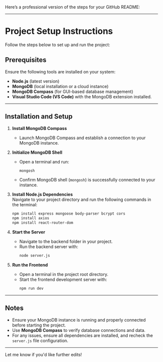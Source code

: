 Here’s a professional version of the steps for your GitHub README: 

---

# Project Setup Instructions

Follow the steps below to set up and run the project:

## Prerequisites

Ensure the following tools are installed on your system:
- **Node.js** (latest version)
- **MongoDB** (local installation or a cloud instance)
- **MongoDB Compass** (for GUI-based database management)
- **Visual Studio Code (VS Code)** with the MongoDB extension installed.

---

## Installation and Setup

1. **Install MongoDB Compass**  
   - Launch MongoDB Compass and establish a connection to your MongoDB instance.

2. **Initialize MongoDB Shell**  
   - Open a terminal and run:
     ```bash
     mongosh
     ```
   - Confirm MongoDB shell (`mongosh`) is successfully connected to your instance.

3. **Install Node.js Dependencies**  
   Navigate to your project directory and run the following commands in the terminal:
   ```bash
   npm install express mongoose body-parser bcrypt cors
   npm install axios
   npm install react-router-dom
   ```

4. **Start the Server**  
   - Navigate to the backend folder in your project.
   - Run the backend server with:
     ```bash
     node server.js
     ```

5. **Run the Frontend**  
   - Open a terminal in the project root directory.
   - Start the frontend development server with:
     ```bash
     npm run dev
     ```

---

## Notes
- Ensure your MongoDB instance is running and properly connected before starting the project.
- Use **MongoDB Compass** to verify database connections and data.
- For any issues, ensure all dependencies are installed, and recheck the `server.js` file configuration.

---

Let me know if you'd like further edits!
